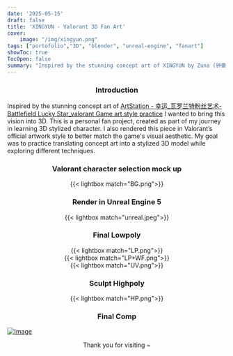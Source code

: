 ```yaml
---
date: '2025-05-15'
draft: false
title: 'XINGYUN - Valorant 3D Fan Art'
cover:
    image: "/img/xingyun.png"
tags: ["portofolio","3D", "blender", "unreal-engine", "fanart"]
showToc: true
TocOpen: false
summary: "Inspired by the stunning concept art of XINGYUN by Zuna (钟豪), I wanted to bring this vision into 3D. This is a personal fan project, created as part of my journey in learning 3D stylized character.I also rendered this piece in Valorant’s official artwork style to better match the game's visual aesthetic. My goal was to practice translating concept art into a stylized 3D model while exploring different techniques." 
---
```

### <center> Introduction </center>

Inspired by the stunning concept art of [ArtStation - 幸运_瓦罗兰特粉丝艺术-Battlefield Lucky Star_valorant Game art style practice](https://www.artstation.com/artwork/49Pwxl)
I wanted to bring this vision into 3D. This is a personal fan project, created as part of my journey in learning 3D stylized character.
I also rendered this piece in Valorant’s official artwork style to better match the game's visual aesthetic. My goal was to practice translating concept art into a stylized 3D model while exploring different techniques.

### <center>Valorant character selection mock up<center>
<center>{{< lightbox match="BG.png">}}</center>

### <center>Render in Unreal Engine 5</center>
<center>{{< lightbox match="unreal.jpeg">}}</center>

### <center>Final Lowpoly</center>
<center>{{< lightbox match="LP.png">}}</center>
<center>{{< lightbox match="LP+WF.png">}}</center>
<center>{{< lightbox match="UV.png">}}</center>

### <center>Sculpt Highpoly</center>
<center>{{< lightbox match="HP.png">}}</center>

### <center>Final Comp</center>

[![Image](/img/xingyun.png#center)](/img/xingyun.png)

<center> Thank you for visiting ~ </center>
